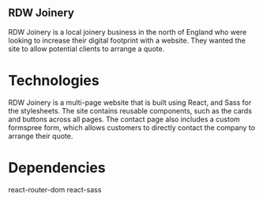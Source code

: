## RDW Joinery

RDW Joinery is a local joinery business in the north of England who were looking to increase their digital footprint with a website. They wanted the site to allow potential clients to arrange a quote. 

# Technologies
RDW Joinery is a multi-page website that is built using React, and Sass for the stylesheets. 
The site contains reusable components, such as the cards and buttons across all pages. 
The contact page also includes a custom formspree form, which allows customers to directly contact the company to arrange their quote. 

# Dependencies 
react-router-dom 
react-sass
